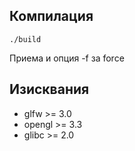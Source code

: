 ## Компилация

```
./build
```
Приема и опция -f за force

## Изисквания

* glfw >= 3.0
* opengl >= 3.3
* glibc >= 2.0
